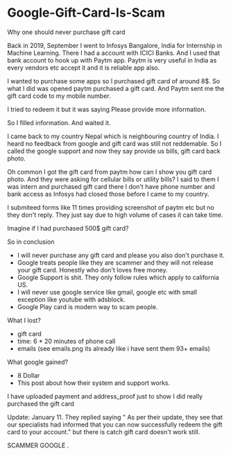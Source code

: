 # Google-Gift-Card-Is-Scam
Why one should never purchase gift card


Back in 2019, September I went to Infosys Bangalore, India for Internship in Machine Learning. There I had a account with ICICI Banks. And I used that bank account to hook up with Paytm app. Paytm is very useful in India as every vendors etc accept it and it is reliable app also.

I wanted to purchase some apps so I purchased gift card of around 8$. So what I did was opened paytm purchased a gift card. And Paytm sent me the gift card code to my mobile number.

I tried to redeem it but it was saying Please provide more information.


So I filled information. And waited it.

I came back to my country Nepal which is neighbouring country of India. I heard no feedback from google and gift card was still not reddemable. So I called the google support and now they say provide us bills, gift card back photo. 

Oh common I got the gift card from paytm how can I show you gift card photo. And they were asking for cellular bills or utility bills? I said to them I was intern and purchased gift card there I don't have phone number and bank access as Infosys had closed those before I came to my country.

I submiteed forms like 11 times providing screenshot of paytm etc but no they don't reply. They just say due to high volume of cases it can take time.


Imagine if I had purchased 500$ gift card? 

So in conclusion
- I will never purchase any gift card and please you also don't purchase it.
- Google treats people like they are scammer and they will not release your gift card. Honestly who don't loves free money.
- Google Support is shit. They only follow rules which apply to california US.
- I will never use google service like gmail, google etc with small exception like youtube with adsblock.
- Google Play card is modern way to scam people.

What I lost?
- gift card
- time: 6 * 20 minutes of phone call
- emails (see emails.png its already like i have sent them 93+ emails)

What google gained?
- 8 Dollar 
- This post about how their system and support works.


I have uploaded payment and address_proof just to show I did really purchased the gift card


Update: January 11. They replied saying " As per their update, they see that our specialists had informed that you can now successfully redeem the gift card to your account." but there is catch gift card doesn't work still.


SCAMMER GOOGLE .
